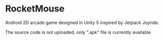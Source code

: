 # RocketMouse
Android 2D arcade game designed in Unity 5 inspired by Jetpack Joyride.

The source code is not uploaded, only ".apk" file is currently available
